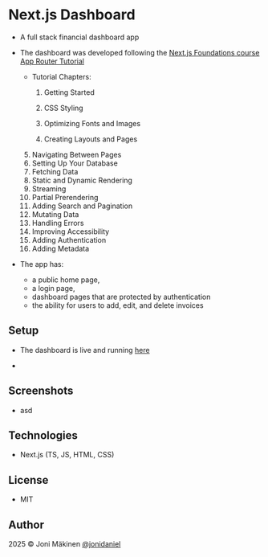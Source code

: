 # Next.js Dashboard

- A full stack financial dashboard app

- The dashboard was developed following the [Next.js Foundations course App Router Tutorial](https://nextjs.org/learn/dashboard-app)

  - Tutorial Chapters:

    1. Getting Started

    2. CSS Styling

    3. Optimizing Fonts and Images

    4. Creating Layouts and Pages

  5. Navigating Between Pages
  6. Setting Up Your Database
  7. Fetching Data
  8. Static and Dynamic Rendering
  9. Streaming
  10. Partial Prerendering
  11. Adding Search and Pagination
  12. Mutating Data
  13. Handling Errors
  14. Improving Accessibility
  15. Adding Authentication
  16. Adding Metadata

- The app has:
  - a public home page,
  - a login page,
  - dashboard pages that are protected by authentication
  - the ability for users to add, edit, and delete invoices

## Setup

- The dashboard is live and running [here](https://nextjs-dashboard-azure-gamma-85.vercel.app)

-

## Screenshots

- asd

## Technologies

- Next.js (TS, JS, HTML, CSS)

## License

- MIT

## Author

2025 © Joni Mäkinen [@jonidaniel](https://github.com/jonidaniel)

